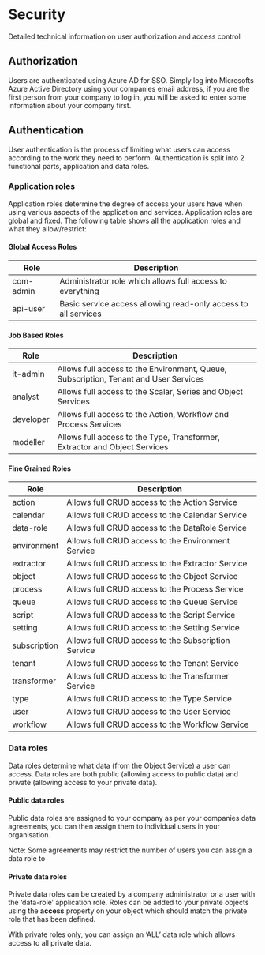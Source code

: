 Security
========

Detailed technical information on user authorization and access control

## Authorization

Users are authenticated using Azure AD for SSO. Simply log into Microsofts Azure Active Directory using your companies email address, if you are the first person from your company to log in, you will be asked to enter some information about your company first.

## Authentication

User authentication is the process of limiting what users can access according to the work they need to perform. Authentication is split into 2 functional parts, application and data roles.

### Application roles

Application roles determine the degree of access your users have when using various aspects of the application and services. Application roles are global and fixed. The following table shows all the application roles and what they allow/restrict:

#### Global Access Roles

| **Role** | **Description** | 
|-|-|
| com-admin | Administrator role which allows full access to everything
|api-user|Basic service access allowing read-only access to all services|


#### Job Based Roles

| **Role** | **Description** | 
|-|-|
|it-admin|Allows full access to the Environment, Queue, Subscription, Tenant and User Services|
|analyst|Allows full access to the Scalar, Series and Object Services|
|developer|Allows full access to the Action, Workflow and Process Services|
|modeller|Allows full access to the Type, Transformer, Extractor and Object Services|

#### Fine Grained Roles

| **Role** | **Description** | 
|-|-|
|action|Allows full CRUD access to the Action Service|
|calendar|Allows full CRUD access to the Calendar Service|
|data-role|Allows full CRUD access to the DataRole Service|
|environment|Allows full CRUD access to the Environment Service|
|extractor|Allows full CRUD access to the Extractor Service|
|object|Allows full CRUD access to the Object Service|
|process|Allows full CRUD access to the Process Service|
|queue|Allows full CRUD access to the Queue Service|
|script|Allows full CRUD access to the Script Service|
|setting|Allows full CRUD access to the Setting Service|
|subscription|Allows full CRUD access to the Subscription Service|
|tenant|Allows full CRUD access to the Tenant Service|
|transformer|Allows full CRUD access to the Transformer Service|
|type|Allows full CRUD access to the Type Service|
|user|Allows full CRUD access to the User Service|
|workflow|Allows full CRUD access to the Workflow Service|

### Data roles

Data roles determine what data (from the Object Service) a user can access. Data roles are both public (allowing access to public data) and private (allowing access to your private data).

#### Public data roles

Public data roles are assigned to your company as per your companies data agreements, you can then assign them to individual users in your organisation.

Note: Some agreements may restrict the number of users you can assign a data role to

#### Private data roles

Private data roles can be created by a company administrator or a user with the ‘data-role’ application role. Roles can be added to your private objects using the **access** property on your object which should match the private role that has been defined.

With private roles only, you can assign an ‘ALL’ data role which allows access to all private data.

